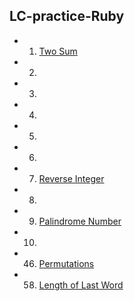 ## LC-practice-Ruby
* 001. [Two Sum][s001]
* 002. 
* 003.
* 004.
* 005.
* 006.
* 007. [Reverse Integer][s007]
* 008.
* 009. [Palindrome Number][s009]
* 010.
* 046. [Permutations][s046]
* 058. [Length of Last Word][s058]

[s001]:Problems/Two_Sum.rb
[s007]:Problems/Reverse_Integer.rb
[s009]:Problems/Palindrome_Number.rb
[s046]:Problems/Permutations.rb
[s058]:Problems/Length_of_Last_Word.rb
